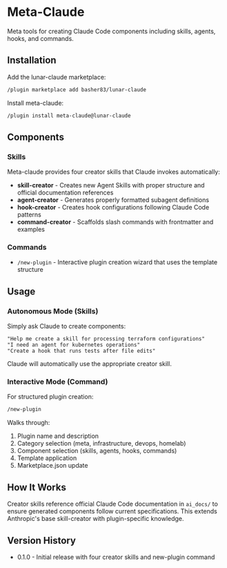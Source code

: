 # Meta-Claude

Meta tools for creating Claude Code components including skills, agents, hooks, and commands.

## Installation

Add the lunar-claude marketplace:

```bash
/plugin marketplace add basher83/lunar-claude
```

Install meta-claude:

```bash
/plugin install meta-claude@lunar-claude
```

## Components

### Skills

Meta-claude provides four creator skills that Claude invokes automatically:

- **skill-creator** - Creates new Agent Skills with proper structure and official documentation references
- **agent-creator** - Generates properly formatted subagent definitions
- **hook-creator** - Creates hook configurations following Claude Code patterns
- **command-creator** - Scaffolds slash commands with frontmatter and examples

### Commands

- `/new-plugin` - Interactive plugin creation wizard that uses the template structure

## Usage

### Autonomous Mode (Skills)

Simply ask Claude to create components:

```
"Help me create a skill for processing terraform configurations"
"I need an agent for kubernetes operations"
"Create a hook that runs tests after file edits"
```

Claude will automatically use the appropriate creator skill.

### Interactive Mode (Command)

For structured plugin creation:

```bash
/new-plugin
```

Walks through:
1. Plugin name and description
2. Category selection (meta, infrastructure, devops, homelab)
3. Component selection (skills, agents, hooks, commands)
4. Template application
5. Marketplace.json update

## How It Works

Creator skills reference official Claude Code documentation in `ai_docs/` to ensure generated components follow current specifications. This extends Anthropic's base skill-creator with plugin-specific knowledge.

## Version History

- 0.1.0 - Initial release with four creator skills and new-plugin command
